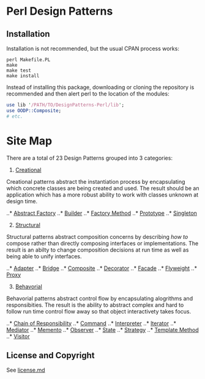 Perl Design Patterns
====================


Installation
------------

Installation is not recommended, but the usual CPAN process works:

```
perl Makefile.PL
make
make test
make install
```

Instead of installing this package, downloading or cloning the repository
is recommended and then alert perl to the location of the modules:

```perl
use lib '/PATH/TO/DesignPatterns-Perl/lib';
use OODP::Composite;
# etc.
```


Site Map
========

There are a total of 23 Design Patterns grouped into 3 categories:

1. [Creational](/lib/OODP/TOC/Creational.pm)

Creational patterns abstract the instantiation process by encapsulating
which concrete classes are being created and used. The result should be
an application which has a more robust ability to work with classes
unknown at design time. 

..* [Abstract Factory](/lib/OODP/TOC/AbstractFactory.pm)
..* [Builder](/lib/OODP/TOC/Builder.pm)
..* [Factory Method](/lib/OODP/TOC/FactoryMethod.pm)
..* [Prototype](/lib/OODP/TOC/Prototype.pm)
..* [Singleton](/lib/OODP/TOC/Singleton.pm)

2. [Structural](/lib/OODP/TOC/Structural.pm)

Structural patterns abstract composition concerns by describing *how to*
compose rather than directly composing interfaces or implementations. The
result is an abilty to change composition decisions at run time as well as
being able to unify interfaces.

..* [Adapter](/lib/OODP/TOC/Adapter.pm)
..* [Bridge](/lib/OODP/TOC/Bridge.pm)
..* [Composite](/lib/OODP/TOC/Composite.pm)
..* [Decorator](/lib/OODP/TOC/Decorator.pm)
..* [Facade](/lib/OODP/TOC/Facade.pm)
..* [Flyweight](/lib/OODP/TOC/Flyweight.pm)
..* [Proxy](/lib/OODP/TOC/Proxy.pm)

3. [Behavorial](/lib/OODP/TOC/Behavorial.pm)

Behavorial patterns abstract control flow by encapsulating alogrithms and 
responsibities. The result is the ability to abstract complex and hard to
follow run time control flow away so that object interactivety takes focus.

..* [Chain of Responsibility](/lib/OODP/TOC/ChainOfResponsibility.pm)
..* [Command](/lib/OODP/TOC/Command.pm)
..* [Interpreter](/lib/OODP/TOC/Interpreter.pm)
..* [Iterator](/lib/OODP/TOC/Iterator.pm)
..* [Mediator](/lib/OODP/TOC/Mediator.pm)
..* [Memento](/lib/OODP/TOC/Memento.pm)
..* [Observer](/lib/OODP/TOC/Observer.pm)
..* [State](/lib/OODP/TOC/State.pm)
..* [Strategy](/lib/OODP/TOC/Strategy.pm)
..* [Template Method](/lib/OODP/TOC/TemplateMethod.pm)
..* [Visitor](/lib/OODP/TOC/Visitor.pm)



License and Copyright
---------------------

See [license.md](/license.md)
